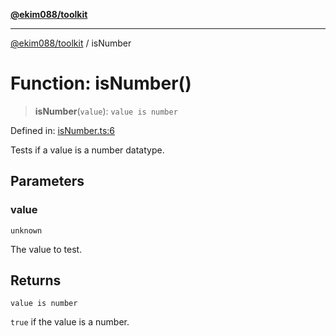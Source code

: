 [**@ekim088/toolkit**](../README.md)

---

[@ekim088/toolkit](../README.md) / isNumber

# Function: isNumber()

> **isNumber**(`value`): `value is number`

Defined in: [isNumber.ts:6](https://github.com/ekim088/toolkit/blob/3865ce9c006f2b33f0fd65a427db970a598ee1af/src/isNumber.ts#L6)

Tests if a value is a number datatype.

## Parameters

### value

`unknown`

The value to test.

## Returns

`value is number`

`true` if the value is a number.
